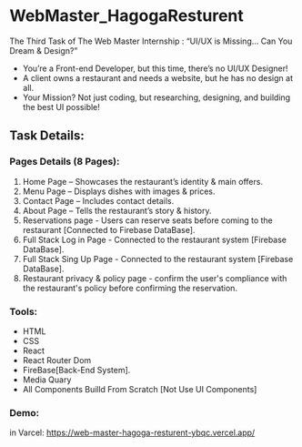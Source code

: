 
# WebMaster_HagogaResturent
The Third Task of The Web Master Internship :  “UI/UX is Missing… Can You Dream &amp;  Design?” 
- You’re a Front-end Developer, but this time, there’s no UI/UX  Designer!  
- A client owns a restaurant and needs a website, but he has no  design at all.  
- Your Mission? Not just coding, but researching, designing,  and building the best UI possible!

## Task Details:
 ### Pages Details (8 Pages):
 1. Home Page – Showcases the restaurant’s identity & main offers.
 2. Menu Page – Displays dishes with images & prices.
 3. Contact Page – Includes contact details.
 4. About Page – Tells the restaurant’s story & history.
 5. Reservations page - Users can reserve seats before coming to the restaurant [Connected to Firebase DataBase].
 6. Full Stack Log in Page - Connected to the restaurant system [Firebase DataBase].
 7. Full Stack Sing Up Page - Connected to the restaurant system [Firebase DataBase].
 8. Restaurant privacy & policy page - confirm the user's compliance with the restaurant's policy before confirming the reservation.
### Tools:
- HTML
- CSS
- React
- React Router Dom
- FireBase[Back-End System].
- Media Quary
- All Components Builld From Scratch [Not Use UI Components]
### Demo: 
in Varcel: https://web-master-hagoga-resturent-ybqc.vercel.app/

